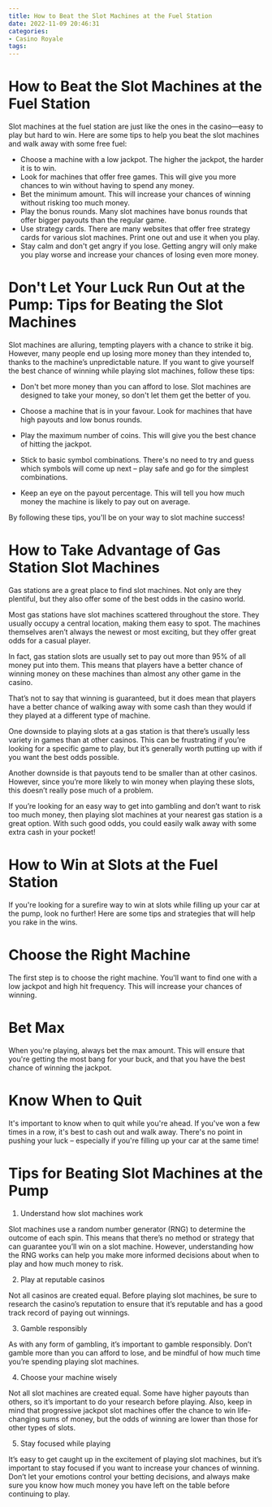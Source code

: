 ```yaml
---
title: How to Beat the Slot Machines at the Fuel Station 
date: 2022-11-09 20:46:31
categories:
- Casino Royale
tags:
---
```



#  How to Beat the Slot Machines at the Fuel Station 

Slot machines at the fuel station are just like the ones in the casino—easy to play but hard to win. Here are some tips to help you beat the slot machines and walk away with some free fuel:

- Choose a machine with a low jackpot. The higher the jackpot, the harder it is to win.
- Look for machines that offer free games. This will give you more chances to win without having to spend any money.
- Bet the minimum amount. This will increase your chances of winning without risking too much money.
- Play the bonus rounds. Many slot machines have bonus rounds that offer bigger payouts than the regular game.
- Use strategy cards. There are many websites that offer free strategy cards for various slot machines. Print one out and use it when you play.
- Stay calm and don't get angry if you lose. Getting angry will only make you play worse and increase your chances of losing even more money.

#  Don't Let Your Luck Run Out at the Pump: Tips for Beating the Slot Machines 

Slot machines are alluring, tempting players with a chance to strike it big. However, many people end up losing more money than they intended to, thanks to the machine’s unpredictable nature. If you want to give yourself the best chance of winning while playing slot machines, follow these tips:

- Don't bet more money than you can afford to lose. Slot machines are designed to take your money, so don't let them get the better of you.

- Choose a machine that is in your favour. Look for machines that have high payouts and low bonus rounds.

- Play the maximum number of coins. This will give you the best chance of hitting the jackpot.

- Stick to basic symbol combinations. There's no need to try and guess which symbols will come up next – play safe and go for the simplest combinations.

- Keep an eye on the payout percentage. This will tell you how much money the machine is likely to pay out on average.

By following these tips, you'll be on your way to slot machine success!

#  How to Take Advantage of Gas Station Slot Machines 

Gas stations are a great place to find slot machines. Not only are they plentiful, but they also offer some of the best odds in the casino world.

Most gas stations have slot machines scattered throughout the store. They usually occupy a central location, making them easy to spot. The machines themselves aren’t always the newest or most exciting, but they offer great odds for a casual player.

In fact, gas station slots are usually set to pay out more than 95% of all money put into them. This means that players have a better chance of winning money on these machines than almost any other game in the casino.

That’s not to say that winning is guaranteed, but it does mean that players have a better chance of walking away with some cash than they would if they played at a different type of machine.

One downside to playing slots at a gas station is that there’s usually less variety in games than at other casinos. This can be frustrating if you’re looking for a specific game to play, but it’s generally worth putting up with if you want the best odds possible.

Another downside is that payouts tend to be smaller than at other casinos. However, since you’re more likely to win money when playing these slots, this doesn’t really pose much of a problem.

If you’re looking for an easy way to get into gambling and don’t want to risk too much money, then playing slot machines at your nearest gas station is a great option. With such good odds, you could easily walk away with some extra cash in your pocket!

#  How to Win at Slots at the Fuel Station 

If you're looking for a surefire way to win at slots while filling up your car at the pump, look no further! Here are some tips and strategies that will help you rake in the wins.

# Choose the Right Machine 
The first step is to choose the right machine. You'll want to find one with a low jackpot and high hit frequency. This will increase your chances of winning.

# Bet Max 
When you're playing, always bet the max amount. This will ensure that you're getting the most bang for your buck, and that you have the best chance of winning the jackpot.

# Know When to Quit 
It's important to know when to quit while you're ahead. If you've won a few times in a row, it's best to cash out and walk away. There's no point in pushing your luck – especially if you're filling up your car at the same time!

#  Tips for Beating Slot Machines at the Pump

1. Understand how slot machines work

Slot machines use a random number generator (RNG) to determine the outcome of each spin. This means that there’s no method or strategy that can guarantee you’ll win on a slot machine. However, understanding how the RNG works can help you make more informed decisions about when to play and how much money to risk.

2. Play at reputable casinos

Not all casinos are created equal. Before playing slot machines, be sure to research the casino’s reputation to ensure that it’s reputable and has a good track record of paying out winnings.

3. Gamble responsibly

As with any form of gambling, it’s important to gamble responsibly. Don’t gamble more than you can afford to lose, and be mindful of how much time you’re spending playing slot machines.

4. Choose your machine wisely

Not all slot machines are created equal. Some have higher payouts than others, so it’s important to do your research before playing. Also, keep in mind that progressive jackpot slot machines offer the chance to win life-changing sums of money, but the odds of winning are lower than those for other types of slots.

5. Stay focused while playing

It’s easy to get caught up in the excitement of playing slot machines, but it’s important to stay focused if you want to increase your chances of winning. Don’t let your emotions control your betting decisions, and always make sure you know how much money you have left on the table before continuing to play.